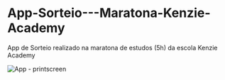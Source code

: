 # App-Sorteio---Maratona-Kenzie-Academy
App de Sorteio realizado na maratona de estudos (5h) da escola Kenzie Academy


![App - printscreen](https://user-images.githubusercontent.com/97986284/168933729-1672960e-2b84-4648-87bc-27be212cbc9c.PNG)
